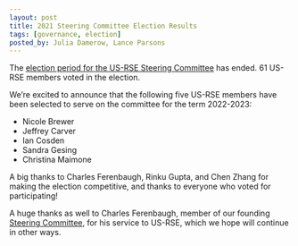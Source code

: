 ```yaml
---
layout: post
title: 2021 Steering Committee Election Results
tags: [governance, election]
posted_by: Julia Damerow, Lance Parsons
---
```


The [election period for the US-RSE Steering
Committee](https://us-rse.org/about/election/) has ended. 61 US-RSE members
voted in the election.

We’re excited to announce that the following five US-RSE members have been
selected to serve on the committee for the term 2022-2023:

* Nicole Brewer
* Jeffrey Carver
* Ian Cosden
* Sandra Gesing
* Christina Maimone

A big thanks to Charles Ferenbaugh, Rinku Gupta, and Chen Zhang for making the
election competitive, and thanks to everyone who voted for participating!

A huge thanks as well to Charles Ferenbaugh, member of our founding [Steering
Committee](https://us-rse.org/steering-committee/), for his service to US-RSE,
which we hope will continue in other ways.
